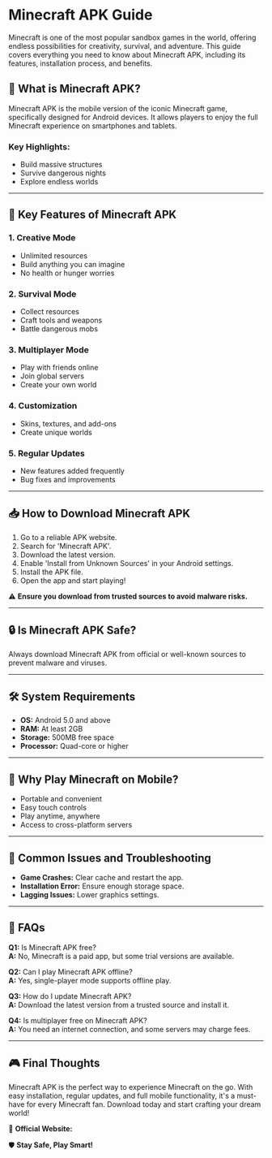 # Minecraft APK Guide

Minecraft is one of the most popular sandbox games in the world, offering endless possibilities for creativity, survival, and adventure. This guide covers everything you need to know about Minecraft APK, including its features, installation process, and benefits.

## 📱 **What is Minecraft APK?**
Minecraft APK is the mobile version of the iconic Minecraft game, specifically designed for Android devices. It allows players to enjoy the full Minecraft experience on smartphones and tablets.

### **Key Highlights:**
- Build massive structures
- Survive dangerous nights
- Explore endless worlds

---

## 🚀 **Key Features of Minecraft APK**

### **1. Creative Mode**
- Unlimited resources
- Build anything you can imagine
- No health or hunger worries

### **2. Survival Mode**
- Collect resources
- Craft tools and weapons
- Battle dangerous mobs

### **3. Multiplayer Mode**
- Play with friends online
- Join global servers
- Create your own world

### **4. Customization**
- Skins, textures, and add-ons
- Create unique worlds

### **5. Regular Updates**
- New features added frequently
- Bug fixes and improvements

---

## 📥 **How to Download Minecraft APK**

1. Go to a reliable APK website.
2. Search for 'Minecraft APK'.
3. Download the latest version.
4. Enable 'Install from Unknown Sources' in your Android settings.
5. Install the APK file.
6. Open the app and start playing!

⚠️ **Ensure you download from trusted sources to avoid malware risks.**

---

## 🔒 **Is Minecraft APK Safe?**
Always download Minecraft APK from official or well-known sources to prevent malware and viruses.

---

## 🛠️ **System Requirements**
- **OS:** Android 5.0 and above
- **RAM:** At least 2GB
- **Storage:** 500MB free space
- **Processor:** Quad-core or higher

---

## 🌟 **Why Play Minecraft on Mobile?**
- Portable and convenient
- Easy touch controls
- Play anytime, anywhere
- Access to cross-platform servers

---

## 🐞 **Common Issues and Troubleshooting**
- **Game Crashes:** Clear cache and restart the app.
- **Installation Error:** Ensure enough storage space.
- **Lagging Issues:** Lower graphics settings.

---

## 🧠 **FAQs**
**Q1:** Is Minecraft APK free?  
**A:** No, Minecraft is a paid app, but some trial versions are available.

**Q2:** Can I play Minecraft APK offline?  
**A:** Yes, single-player mode supports offline play.

**Q3:** How do I update Minecraft APK?  
**A:** Download the latest version from a trusted source and install it.

**Q4:** Is multiplayer free on Minecraft APK?  
**A:** You need an internet connection, and some servers may charge fees.

---

## 🎮 **Final Thoughts**
Minecraft APK is the perfect way to experience Minecraft on the go. With easy installation, regular updates, and full mobile functionality, it's a must-have for every Minecraft fan. Download today and start crafting your dream world!

🔗 **Official Website:** 

🛡️ **Stay Safe, Play Smart!**
